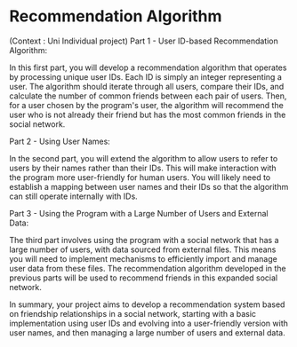 # Recommendation Algorithm
(Context : Uni Individual project)
Part 1 - User ID-based Recommendation Algorithm:

In this first part, you will develop a recommendation algorithm that operates by processing unique user IDs. Each ID is simply an integer representing a user. The algorithm should iterate through all users, compare their IDs, and calculate the number of common friends between each pair of users. Then, for a user chosen by the program's user, the algorithm will recommend the user who is not already their friend but has the most common friends in the social network.

Part 2 - Using User Names:

In the second part, you will extend the algorithm to allow users to refer to users by their names rather than their IDs. This will make interaction with the program more user-friendly for human users. You will likely need to establish a mapping between user names and their IDs so that the algorithm can still operate internally with IDs.

Part 3 - Using the Program with a Large Number of Users and External Data:

The third part involves using the program with a social network that has a large number of users, with data sourced from external files. This means you will need to implement mechanisms to efficiently import and manage user data from these files. The recommendation algorithm developed in the previous parts will be used to recommend friends in this expanded social network.

In summary, your project aims to develop a recommendation system based on friendship relationships in a social network, starting with a basic implementation using user IDs and evolving into a user-friendly version with user names, and then managing a large number of users and external data.
